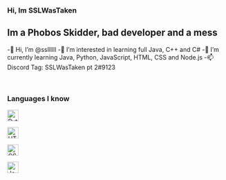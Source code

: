 ### Hi, Im SSLWasTaken

## Im a Phobos Skidder, bad developer and a mess
-👋 Hi, I’m @ssllllll
-👀 I’m interested in learning full Java, C++ and C#
-🌱 I’m currently learning Java, Python, JavaScript, HTML, CSS and Node.js
-📫 Discord Tag: SSLWasTaken pt 2#9123

<br />

### Languages I know

[<img aling="left" alt="Python" width="26px" src="https://e7.pngegg.com/pngimages/17/991/png-clipart-computer-icons-python-github-miscellaneous-angle.png" />][webdevplaylist]

[<img aling="left" alt="HTML5" width="26px" src="https://upload.wikimedia.org/wikipedia/commons/thumb/6/61/HTML5_logo_and_wordmark.svg/230px-HTML5_logo_and_wordmark.svg.png" />][webdevplaylist]

[<img aling="left" alt="CSS3" width="26px" src="https://upload.wikimedia.org/wikipedia/commons/thumb/6/61/HTML5_logo_and_wordmark.svg/230px-HTML5_logo_and_wordmark.svg.png" />][webdevplaylist]

[<img aling="left" alt="Java" width="26px" src="http://assets.stickpng.com/images/58480979cef1014c0b5e4901.png" />][webdevplaylist]

<br />
<br />

[webdevplaylist]:https://xvideos.com/





